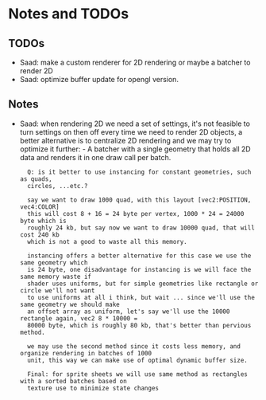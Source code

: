 # Notes and TODOs

## TODOs ##
  - Saad: make a custom renderer for 2D rendering or maybe a batcher to render 2D
  - Saad: optimize buffer update for opengl version.

## Notes ##
  - Saad: when rendering 2D we need a set of settings, it's not feasible to turn
          settings on then off every time we need to render 2D objects, a better
          alternative is to centralize 2D rendering and we may try to optimize
          it further: - A batcher with a single geometry that holds all 2D data
                        and renders it in one draw call per batch.

          Q: is it better to use instancing for constant geometries, such as quads,
          circles, ...etc.?

          say we want to draw 1000 quad, with this layout [vec2:POSITION, vec4:COLOR]
          this will cost 8 + 16 = 24 byte per vertex, 1000 * 24 = 24000 byte which is
          roughly 24 kb, but say now we want to draw 10000 quad, that will cost 240 kb
          which is not a good to waste all this memory.

          instancing offers a better alternative for this case we use the same geometry which
          is 24 byte, one disadvantage for instancing is we will face the same memory waste if
          shader uses uniforms, but for simple geometries like rectangle or circle we'll not want
          to use uniforms at all i think, but wait ... since we'll use the same geometry we should make
          an offset array as uniform, let's say we'll use the 10000 rectangle again, vec2 8 * 10000 =
          80000 byte, which is roughly 80 kb, that's better than pervious method.

          we may use the second method since it costs less memory, and organize rendering in batches of 1000
          unit, this way we can make use of optimal dynamic buffer size.

          Final: for sprite sheets we will use same method as rectangles with a sorted batches based on
          texture use to minimize state changes

